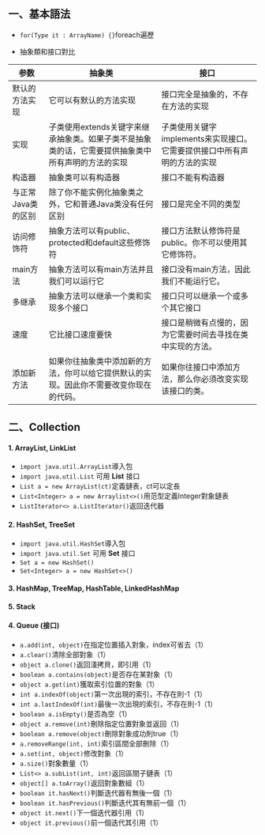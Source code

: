 ## 一、基本語法
* `for(Type it : ArrayName) {}`foreach遍歷

* 抽象類和接口對比

|参数|抽象类|接口|
|---|---|---|
|默认的方法实现|它可以有默认的方法实现|接口完全是抽象的，不存在方法的实现|
|实现|子类使用extends关键字来继承抽象类。如果子类不是抽象类的话，它需要提供抽象类中所有声明的方法的实现|子类使用关键字implements来实现接口。它需要提供接口中所有声明的方法的实现|
|构造器|抽象类可以有构造器|接口不能有构造器|
|与正常Java类的区别|除了你不能实例化抽象类之外，它和普通Java类没有任何区别|接口是完全不同的类型|
|访问修饰符|抽象方法可以有public、protected和default这些修饰符|接口方法默认修饰符是public。你不可以使用其它修饰符。|
|main方法|抽象方法可以有main方法并且我们可以运行它|接口没有main方法，因此我们不能运行它。|
|多继承|抽象方法可以继承一个类和实现多个接口|接口只可以继承一个或多个其它接口|
|速度|它比接口速度要快|接口是稍微有点慢的，因为它需要时间去寻找在类中实现的方法。|
|添加新方法|如果你往抽象类中添加新的方法，你可以给它提供默认的实现。因此你不需要改变你现在的代码。|如果你往接口中添加方法，那么你必须改变实现该接口的类。|

## 二、Collection

#### 1. ArrayList, LinkList
* `import java.util.ArrayList`導入包 
* `import java.util.List` 可用 **List** 接口
* `List a = new ArrayList(ct)`定義鏈表，ct可以定長
* `List<Integer> a = new Arraylist<>()`用范型定義Integer對象鏈表
* `ListIterator<> a.ListIterator()`返回迭代器

#### 2. HashSet, TreeSet
* `import java.util.HashSet`導入包 
* `import java.util.Set` 可用 **Set** 接口
* `Set a = new HashSet()`
* `Set<Integer> a = new HashSet<>()`

#### 3. HashMap, TreeMap, HashTable, LinkedHashMap

#### 5. Stack

#### 4. Queue (接口)


* `a.add(int, object)`在指定位置插入對象，index可省去（1）
* `a.clear()`清除全部對象（1）
* `object a.clone()`返回淺拷貝，即引用（1）
* `boolean a.contains(object)`是否存在某對象（1）
* `object a.get(int)`獲取索引位置的對象（1）
* `int a.indexOf(object)`第一次出現的索引，不存在則-1（1）
* `int a.lastIndexOf(int)`最後一次出現的索引，不存在則-1（1）
* `boolean a.isEmpty()`是否為空（1）
* `object a.remove(int)`刪除指定位置對象並返回（1）
* `boolean a.remove(object)`刪除對象成功則true（1）
* `a.removeRange(int, int)`索引區間全部刪除（1）
* `a.set(int, object)`修改對象（1）
* `a.size()`對象數量（1）
* `List<> a.subList(int, int)`返回區間子鏈表（1）
* `object[] a.toArray()`返回對象數組（1）
* `boolean it.hasNext()`判斷迭代器有無後一個（1）
* `boolean it.hasPrevious()`判斷迭代其有無前一個（1）
* `object it.next()`下一個迭代器引用（1）
* `object it.previous()`前一個迭代其引用（1）


